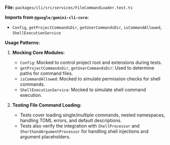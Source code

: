 **File:** `packages/cli/src/services/FileCommandLoader.test.ts`

**Imports from `@google/gemini-cli-core`:**
- `Config`, `getProjectCommandsDir`, `getUserCommandsDir`, `isCommandAllowed`, `ShellExecutionService`

**Usage Patterns:**
1.  **Mocking Core Modules:**
    *   `Config`: Mocked to control project root and extensions during tests.
    *   `getProjectCommandsDir`, `getUserCommandsDir`: Used to determine paths for command files.
    *   `isCommandAllowed`: Mocked to simulate permission checks for shell commands.
    *   `ShellExecutionService`: Mocked to simulate shell command execution.

2.  **Testing File Command Loading:**
    *   Tests cover loading single/multiple commands, nested namespaces, handling TOML errors, and default descriptions.
    *   Tests also verify the integration with `ShellProcessor` and `ShorthandArgumentProcessor` for handling shell injections and argument placeholders.
